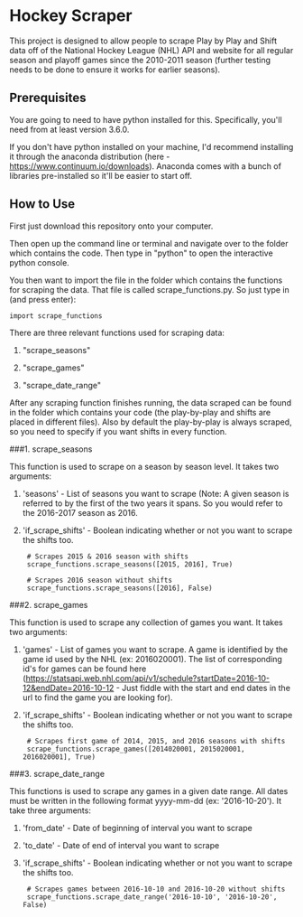 # Hockey Scraper

This project is designed to allow people to scrape Play by Play and Shift data off of the 
National Hockey League (NHL) API and website for all regular season and playoff games
since the 2010-2011 season (further testing needs to be done to ensure it works for earlier
seasons).  


## Prerequisites

You are going to need to have python installed for this. Specifically, you'll need from
at least version 3.6.0.

If you don't have python installed on your machine, I'd recommend installing it through
the anaconda distribution (here - https://www.continuum.io/downloads). Anaconda comes 
with a bunch of libraries pre-installed so it'll be easier to start off. 


## How to Use

First just download this repository onto your computer.

Then open up the command line or terminal and navigate over to the folder which contains 
the code. Then type in "python" to open the interactive python console.  

You then want to import the file in the folder which contains the functions for scraping
the data. That file is called scrape_functions.py. So just type in (and press enter): 


    import scrape_functions  


There are three relevant functions used for scraping data:

1. "scrape_seasons"

2. "scrape_games"

3. "scrape\_date\_range"

After any scraping function finishes
running, the data scraped can be found in the folder which contains your code (the play-by-play
and shifts are placed in different files). Also by default the play-by-play is 
always scraped, so you need to specify if you want shifts in every function. 


###1. scrape_seasons

This function is used to scrape on a season by season level. It takes two arguments:

1. 'seasons' - List of seasons you want to scrape (Note: A given season is referred to by
the first of the two years it spans. So you would refer to the 2016-2017 season as 2016.

2. 'if\_scrape\_shifts' - Boolean indicating whether or not you want to scrape the shifts too.


    	# Scrapes 2015 & 2016 season with shifts
    	scrape_functions.scrape_seasons([2015, 2016], True) 

    	# Scrapes 2016 season without shifts
    	scrape_functions.scrape_seasons([2016], False)      
	
	
###2. scrape_games

This function is used to scrape any collection of games you want. It takes two arguments: 

1. 'games' - List of games you want to scrape. A game is identified by the game id used
by the NHL (ex: 2016020001). The list of corresponding id's for games can be found here
(https://statsapi.web.nhl.com/api/v1/schedule?startDate=2016-10-12&endDate=2016-10-12 - 
Just fiddle with the start and end dates in the url to find the game you are looking for).

2. 'if\_scrape\_shifts' - Boolean indicating whether or not you want to scrape the shifts too.


		# Scrapes first game of 2014, 2015, and 2016 seasons with shifts
		scrape_functions.scrape_games([2014020001, 2015020001, 2016020001], True)      


###3. scrape\_date\_range

This functions is used to scrape any games in a given date range. All dates must be written 
in the following format yyyy-mm-dd (ex: '2016-10-20'). It take three arguments:

1. 'from_date' - Date of beginning of interval you want to scrape

2. 'to_date' - Date of end of interval you want to scrape

3. 'if\_scrape\_shifts' - Boolean indicating whether or not you want to scrape the shifts too.



		# Scrapes games between 2016-10-10 and 2016-10-20 without shifts
		scrape_functions.scrape_date_range('2016-10-10', '2016-10-20', False)      



   





